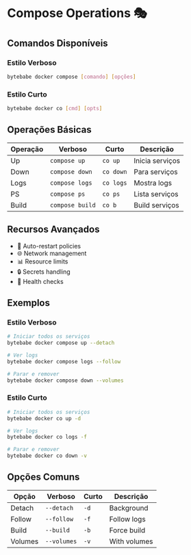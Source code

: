 # Compose Operations 🎭

## Comandos Disponíveis

### Estilo Verboso
```bash
bytebabe docker compose [comando] [opções]
```

### Estilo Curto
```bash
bytebabe docker co [cmd] [opts]
```

## Operações Básicas

| Operação | Verboso | Curto | Descrição |
|----------|---------|-------|-----------|
| Up | `compose up` | `co up` | Inicia serviços |
| Down | `compose down` | `co down` | Para serviços |
| Logs | `compose logs` | `co logs` | Mostra logs |
| PS | `compose ps` | `co ps` | Lista serviços |
| Build | `compose build` | `co b` | Build serviços |

## Recursos Avançados

- 🔄 Auto-restart policies
- 🌐 Network management
- 📊 Resource limits
- 🔒 Secrets handling
- 🎯 Health checks

## Exemplos

### Estilo Verboso
```bash
# Iniciar todos os serviços
bytebabe docker compose up --detach

# Ver logs
bytebabe docker compose logs --follow

# Parar e remover
bytebabe docker compose down --volumes
```

### Estilo Curto
```bash
# Iniciar todos os serviços
bytebabe docker co up -d

# Ver logs
bytebabe docker co logs -f

# Parar e remover
bytebabe docker co down -v
```

## Opções Comuns

| Opção | Verboso | Curto | Descrição |
|-------|---------|-------|-----------|
| Detach | `--detach` | `-d` | Background |
| Follow | `--follow` | `-f` | Follow logs |
| Build | `--build` | `-b` | Force build |
| Volumes | `--volumes` | `-v` | With volumes |
